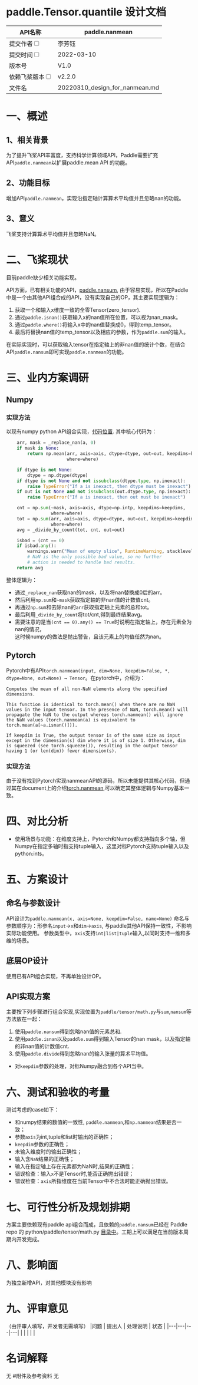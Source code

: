 # paddle.Tensor.quantile 设计文档

|API名称 | paddle.nanmean | 
|---|---|
|提交作者<input type="checkbox" class="rowselector hidden"> | 李芳钰 | 
|提交时间<input type="checkbox" class="rowselector hidden"> | 2022-03-10 | 
|版本号 | V1.0 | 
|依赖飞桨版本<input type="checkbox" class="rowselector hidden"> | v2.2.0 | 
|文件名 | 20220310_design_for_nanmean.md<br> | 

# 一、概述

## 1、相关背景
为了提升飞桨API丰富度，支持科学计算领域API，Paddle需要扩充API`paddle.nanmean`以扩展paddle.mean API 的功能。
## 2、功能目标
增加API`paddle.nanmean`，实现沿指定轴计算算术平均值并且忽略nan的功能。
## 3、意义
飞桨支持计算算术平均值并且忽略NaN。

# 二、飞桨现状
目前paddle缺少相关功能实现。

API方面，已有相关功能的API，[paddle.nansum](https://github.com/PaddlePaddle/Paddle/blob/develop/python/paddle/tensor/math.py#L910), 由于容易实现，所以在Paddle中是一个由其他API组合成的API，没有实现自己的OP，其主要实现逻辑为：
1. 获取一个和输入x维度一致的全零Tensor(zero_tensor).
2. 通过`paddle.isnan()`获取输入x的nan值所在位置，可以视为nan_mask。
3. 通过`paddle.where()`将输入x中的nan值替换成0，得到temp_tensor。
4. 最后将替换nan值的temp_tensor以及相应的参数，作为`paddle.sum`的输入。

在实际实现时，可以获取输入tensor在指定轴上的非nan值的统计个数，在结合API`paddle.nansum`即可实现`paddle.nanmean`的功能。

# 三、业内方案调研
## Numpy 
### 实现方法
以现有numpy python API组合实现，[代码位置](https://github.com/numpy/numpy/blob/v1.22.0/numpy/lib/nanfunctions.py#L953-L1056).
其中核心代码为：
```Python
    arr, mask = _replace_nan(a, 0)
    if mask is None:
        return np.mean(arr, axis=axis, dtype=dtype, out=out, keepdims=keepdims,
                       where=where)

    if dtype is not None:
        dtype = np.dtype(dtype)
    if dtype is not None and not issubclass(dtype.type, np.inexact):
        raise TypeError("If a is inexact, then dtype must be inexact")
    if out is not None and not issubclass(out.dtype.type, np.inexact):
        raise TypeError("If a is inexact, then out must be inexact")

    cnt = np.sum(~mask, axis=axis, dtype=np.intp, keepdims=keepdims,
                 where=where)
    tot = np.sum(arr, axis=axis, dtype=dtype, out=out, keepdims=keepdims,
                 where=where)
    avg = _divide_by_count(tot, cnt, out=out)

    isbad = (cnt == 0)
    if isbad.any():
        warnings.warn("Mean of empty slice", RuntimeWarning, stacklevel=3)
        # NaN is the only possible bad value, so no further
        # action is needed to handle bad results.
    return avg
```
整体逻辑为：

- 通过`_replace_nan`获取nan的mask，以及将nan替换成0后的arr。
- 然后利用`np.sum`和`~mask`获取指定轴的非nan值的计数值cnt。
- 再通过`np.sum`和去除nan的`arr`获取指定轴上元素的总和tot。
- 最后利用`_divide_by_count`将tot/cnt,得到最终结果avg。
- 需要注意的是当`(cnt == 0).any() == True`时说明在指定轴上，存在元素全为nan的情况，<br>这时候numpy的做法是抛出警告，且该元素上的均值任然为nan。


## Pytorch
Pytorch中有API`torch.nanmean(input, dim=None, keepdim=False, *, dtype=None, out=None) → Tensor`。在pytorch中，介绍为：
```
Computes the mean of all non-NaN elements along the specified dimensions.

This function is identical to torch.mean() when there are no NaN values in the input tensor. In the presence of NaN, torch.mean() will propagate the NaN to the output whereas torch.nanmean() will ignore the NaN values (torch.nanmean(a) is equivalent to torch.mean(a[~a.isnan()])).

If keepdim is True, the output tensor is of the same size as input except in the dimension(s) dim where it is of size 1. Otherwise, dim is squeezed (see torch.squeeze()), resulting in the output tensor having 1 (or len(dim)) fewer dimension(s).
```

### 实现方法
由于没有找到Pytorch实现nanmeanAPI的源码，所以未能提供其核心代码，但通过其在document上的介绍[torch.nanmean](https://pytorch.org/docs/stable/generated/torch.nanmean.html#torch.nanmean),可以确定其整体逻辑与Numpy基本一致。


# 四、对比分析
- 使用场景与功能：在维度支持上，Pytorch和Numpy都支持指向多个轴，但Numpy在指定多轴时指支持tuple输入，这里对标Pytorch支持tuple输入以及python:ints。

# 五、方案设计
## 命名与参数设计
API设计为`paddle.nanmean(x, axis=None, keepdim=False, name=None)`
命名与参数顺序为：形参名`input`->`x`和`dim`->`axis`,  与paddle其他API保持一致性，不影响实际功能使用。
参数类型中，`axis`支持`int|list|tuple`输入,以同时支持一维和多维的场景。

## 底层OP设计
使用已有API组合实现，不再单独设计OP。

## API实现方案
主要按下列步骤进行组合实现,实现位置为`paddle/tensor/math.py`与`sum`,`nansum`等方法放在一起：
1. 使用`paddle.nansum`得到忽略nan值的元素总和.
2. 使用`paddle.isnan`以及`paddle.sum`得到输入Tensor的nan mask，以及指定轴的非nan值的计数值cnt.
3. 使用`paddle.divide`得到忽略nan的输入张量的算术平均值。

- 对`keepdim`参数的处理，对标Numpy融合到各个API当中。
 
# 六、测试和验收的考量
测试考虑的case如下：

- 和numpy结果的数值的一致性, `paddle.nanmean`,和`np.nanmean`结果是否一致；
- 参数`axis`为int,tuple和list时输出的正确性；
- `keepdim`参数的正确性；
- 未输入维度时的输出正确性；
- 输入含`NaN`结果的正确性；
- 输入在指定轴上存在元素都为NaN时,结果的正确性；
- 错误检查：输入`x`不是Tensor时,能否正确抛出错误；
- 错误检查：`axis`所指维度在当前Tensor中不合法时能正确抛出错误。

# 七、可行性分析及规划排期

方案主要依赖现有paddle api组合而成，且依赖的`paddle.nansum`已经在 Paddle repo 的 python/paddle/tensor/math.py [目录中](https://github.com/PaddlePaddle/Paddle/blob/develop/python/paddle/tensor/math.py#L910)。工期上可以满足在当前版本周期内开发完成。

# 八、影响面
为独立新增API，对其他模块没有影响



# 九、评审意见
（由评审人填写，开发者无需填写）
|问题 | 提出人 | 处理说明 | 状态 | 
|---|---|---|---|
| |  |  |  | 


# 名词解释
无
#附件及参考资料
无
